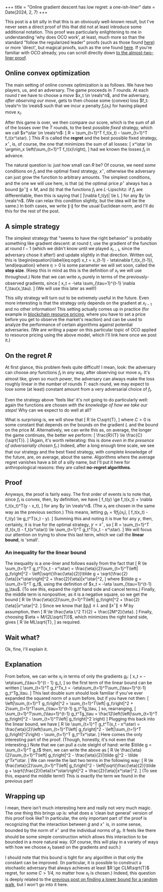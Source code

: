 +++
title = "Online gradient descent has low regret: a one-ish-liner"
date = Date(2024, 2, 7)
+++

This post is a bit silly in that this is an obviously well-known result, but
I've never seen a direct proof of this that did not at least introduce some
additional notation. This proof was particularly enlightening to me in
understanding 'why does OCO work', at least, much more so than the standard
"follow the regularized leader" proofs (such as those found
[here](https://www.nowpublishers.com/article/Details/MAL-018)) or more
'direct', but magical proofs, such as the one found
[here](https://people.eecs.berkeley.edu/~brecht/cs294docs/week1/03.Zinkevich.pdf).
If you're familiar with OCO already, you can scroll directly down
[to the almost-two-liner proof](#proof).

## Online convex optimization
The main setting of online convex optimization is as follows. We have two
players, us, and an adversary. The game proceeds in $T$ rounds. At each round
$t$ we have to choose a *move* $x_t \in \reals^n$, and the adversary, *after
observing our move*, gets to then choose some (convex) loss $f_t: \reals^n \to
\reals$ such that we incur a penalty $f_t(x_t)$ for having played move $x_t$.

After this game is over, we then compare our score, which is the sum of all of 
the losses over the $T$ rounds, to the best possible *fixed* strategy, which
we call $x^\star \in \reals^n$:
\[
    R = \sum_{t=1}^T f_t(x_t) - \sum_{t=1}^T f_t(x^\star).
\]
This $R$ is called the **regret** and the best possible fixed strategy, $x^\star$,
is, of course, the one that minimizes the sum of all losses:
\[
    x^\star \in \argmin_x \left(\sum_{t=1}^T f_t(x)\right),
\]
had we known the losses $f_t$ in advance.

The natural question is: just how small can $R$ be? Of course, we need *some*
conditions on $f_t$ and the optimal fixed strategy, $x^\star$, otherwise the
adversary can just grow the function to arbitrary amounts. The simplest
conditions, and the one we will use here, is that (a) the optimal price
$p^\star$ always has a bound $\|p^\star\| \le M$, and (b) that the functions
$f_t$ are $L$-Lipschitz: if $f_t$ are differentiable, then this is saying that
\[
    \|\nabla f_t(y)\| \le L
\]
for any $y \in \reals^n$. (We can relax this condition slightly, but the idea
will be the same.) In both cases, we write $\|\cdot\|$ for the usual Euclidean
norm, and I'll do this for the rest of the post.

## A simple strategy
The simplest strategy that "seems to have the right behavior" is probably
something like gradient descent: at round $t$, use the gradient of the function
at round $t-1$ (which we didn't know until we played $x_{t-1}$, since
the adversary chose it after!) and update slightly in that direction.
Written out, this is
\begin{equation}\label{eq:ogd}
    x_t = x_{t-1} - \eta\nabla f_t(x_{t-1}),
\end{equation}
where $\eta > 0$ is some parameter we will set soon, called the **step size**.
(Keep this in mind as this is the definition of $x_t$ we will use throughout.)
Note that we can write $x_t$ purely in terms of the previously-observed
gradients, since
\[
x_t = -\eta \sum_{\tau=1}^{t-1} \nabla f_\tau(x_\tau).
\]
(We will use this later as well!)

This silly strategy will turn out to be extremely useful in the future. Even
more interesting is that the strategy only depends on the gradient at $x_{t-1}$
and no other information! This setting actually comes up in practice (for
example in [blockchain resource pricing](https://arxiv.org/pdf/2208.07919.pdf),
where you have to set a price before you get to observe the market's reaction)
and can be used to analyze the performance of certain algorithms against
potential adversaries. (We are writing a paper on this particular topic of OCO
applied to resource pricing using the above model, which I'll link here once we
post it.)

## On the regret $R$
At first glance, this problem feels quite difficult! I mean, look: the
adversary can choose *any* functions $f_t$ in *any* way, after observing our
move $x_t$. It's almost like, given so much power, the adversary can always
make the loss roughly linear in the number of rounds $T$: each round, we may
expect to lose some (at least) constant amount from a very adversarial choice
of $f_t$.

Even the strategy above 'feels like' it's not going to do particularly well:
again the functions are chosen *with the knowledge of how we take our steps*!
Why can we expect to do well at all?

What is surprising is, we will show that
\[
    R \le C\sqrt{T},
\]
where $C > 0$ is some constant that depends on the bounds on the gradient $L$
and the bound on the price $M$. Alternatively, we can write this as, on
average, the longer the game continues, the better we perform:
\[
    \frac{R}{T} \le \frac{C}{\sqrt{T}}.
\]
(Again, it's worth reiterating: this is done *even in the presence of
adversarially chosen* $f_t$.) Indeed, after a long enough time scale, we see
that our strategy and the best fixed strategy, with complete knowledge of the
future, are, on average, about the same. Algorithms where the average regret
vanishes have a bit of a silly name, but I'll put it here for anthropological
reasons: they are called **no-regret algorithms**.

## Proof
Anyways, the proof is fairly easy. The first order of events is to note that,
since $f_t$ is convex, then, by definition, we have
\[
    f_t(y) \ge f_t(x_t) + \nabla f_t(x_t)^T(y - x_t),
\]
for any $y \in \reals^n$. (The $x_t$ are chosen in the same
way as the previous section.) This means, letting $g_t = \nabla f_t(x_t)$,
\[
    f_t(x_t) - f_t(y) \le g_t^T(x_t - y).
\]
Summing this and noting it is true for any $y$, then, certainly,
it is true for the optimal strategy, $y = x^\star$, so
\[
    R = \sum_{t=1}^T (f_t(x_t) - f_t(x^\star)) \le \sum_{t=1}^T g_t^T(x_t - x^\star).
\]
We will focus our attention on trying to show this last term, which we call the
**linear bound**, is 'small'.


### An inequality for the linear bound
The inequality is a one-liner and follows easily from the fact that
\[
    R \le \sum_{t=1}^T g_t^T(x_t - x^\star) = \frac{\eta}{2}\sum_{t=1}^T\left\| g_t\right\|^2 - \left\|\sqrt{\frac{\eta}{2}}\tilde g + \sqrt{\frac{2}{\eta}}x^\star\right\|^2  + \frac{2}{\eta}\|x^\star\|^2,
\]
where $\tilde g = \sum_{t=1}^T g_t$, using the definition of $x_t = -\eta
\sum_{\tau=1}^{t-1} g_\tau$. (To see this, expand the right hand side and cancel
terms.) Finally, the middle term is nonpositive, as it is a negative square, so
we get the bound
\[
    R \le \frac{\eta}{2}\sum_{t=1}^T\left\| g_t\right\|^2  + \frac{2}{\eta}\|x^\star\|^2.
\]
Since we know that $\|g_t\| \le L$ and $\|x^\star\| \le M$ by assumption, then
\[
    R \le \frac{\eta L^2 T}{2} + \frac{2M^2}{\eta}.
\]
Finally, choosing $\eta = M/(2L\sqrt{T})$, which minimizes the right hand side,
gives
\[
    R \le ML\sqrt{T},
\]
as required.

## Wait what?

Ok, fine, I'll explain it.

## Explanation
From before, we can write $x_t$ in terms of only the gradients $g_t$:
\[
    x_t = -\eta\sum_{\tau=1}^{t - 1} g_t,
\]
so the first term of the linear bound can be written
\[
    \sum_{t=1}^T g_t^Tx_t = -\eta\sum_{t=1}^T\sum_{\tau=1}^{t-1} g_t^Tg_\tau.
\]
This last double sum should look familiar if you've ever expanded the squared norm
of a sum before, but if you have not then:
\[
    \left\|\sum_{t=1}^T g_t\right\|^2 = \sum_{t=1}^T\left\| g_t\right\|^2 + 2\sum_{t=1}^T\sum_{\tau=1}^{t-1} g_t^Tg_\tau,
\]
so, rearranging,
\[
    \sum_{t=1}^T\sum_{\tau=1}^{t-1} g_t^Tg_\tau = \frac12\left(\left\|\sum_{t=1}^T g_t\right\|^2 - \sum_{t=1}^T\left\| g_t\right\|^2 \right)
\]
Plugging this back into the linear bound, we have
\[
    R \le \sum_{t=1}^T g_t^T(x_t - x^\star) = \frac{\eta}{2}\left(\sum_{t=1}^T\left\| g_t\right\|^2 - \left\|\sum_{t=1}^T g_t\right\|^2\right) - \sum_{t=1}^T g_t^Tx^\star.
\]
Here comes the only interesting part of the proof. (Though, honestly, it's not
even that interesting.) Note that we can pull a cute sleight of hand:
write $\tilde g = \sum_{t=1}^T g_t$ then, we can write the above as
\[
    R \le \frac{\eta}{2}\sum_{t=1}^T\left\| g_t\right\|^2 - \frac{\eta}{2}\|\tilde g\|^2 - \tilde g^Tx^\star.
\]
We can rewrite the last two terms in the following way:
\[
    R \le \frac{\eta}{2}\sum_{t=1}^T\left\| g_t\right\|^2 - \left\|\sqrt{\frac{\eta}{2}}\tilde g + \sqrt{\frac{2}{\eta}}x^\star\right\|^2  + \frac{2}{\eta}\|x^\star\|^2.
\]
(To see this, expand the middle term!) This is exactly the term we found in the previous part!

## Wrapping up
I mean, there isn't much interesting here and really not very much magic. The
one thing this brings up is: what does a 'clean but general' version of this
proof look like? In particular, the only important part of the proof is
recognizing that the interaction between $\tilde g$ and $x^\star$ is, in some
sense, bounded by the norm of $x^\star$ and the individual norms of $g_t$. It
feels like there should be some simple construction which allows this
interaction to be bounded in a more natural way. (Of course, this will play in
a variety of ways with how we choose $x_t$ based on the gradients and such.)

I should note that this bound is tight for any algorithm in that only the
constant can be improved. (In particular, it is possible to construct a
stochastic adversary that always achieves at least $R \ge CLM\sqrt{T}$ regret,
for some $C > 1/4$, no matter how $x_t$ is chosen.) Indeed, this question is
deeply related to the [previous post on finding a lower bound for a random
walk](/content/simple-proof-rademacher/), but I won't go into it here.
